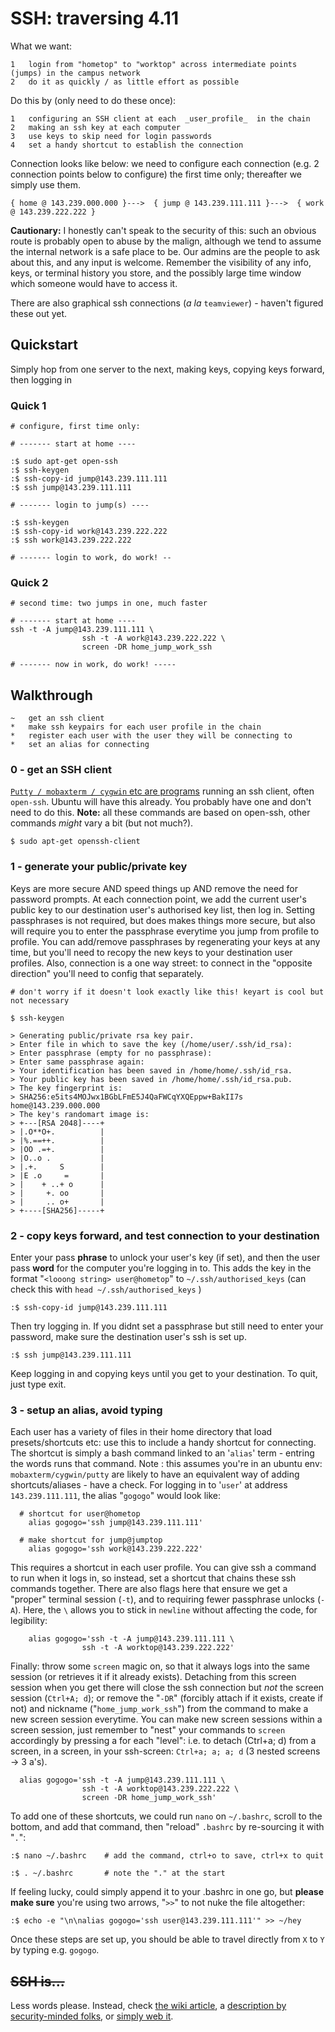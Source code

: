 
# SSH: traversing 4.11

What we want: 

	1	login from "hometop" to "worktop" across intermediate points (jumps) in the campus network 
	2	do it as quickly / as little effort as possible

Do this by (only need to do these once):

	1	configuring an SSH client at each  _user_profile_  in the chain
	2	making an ssh key at each computer
	3	use keys to skip need for login passwords 
	4	set a handy shortcut to establish the connection 


Connection looks like below: we need to configure each connection (e.g. 2 connection points below to configure) the first time only; thereafter we simply use them.

	{ home @ 143.239.000.000 }--->  { jump @ 143.239.111.111 }--->  { work @ 143.239.222.222 }


__Cautionary:__ I honestly can't speak to the security of this: such an obvious route is probably open to abuse by the malign, although we tend to assume the internal network is a safe place to be. Our admins are the people to ask about this, and any input is welcome. Remember the visibility of any info, keys, or terminal history you store, and the possibly large time window which someone would have to access it.

There are also graphical ssh connections (_a la_ ```teamviewer```) - haven't figured these out yet.



## Quickstart

Simply hop from one server to the next, making keys, copying keys forward, then logging in

### Quick 1
```
# configure, first time only:

# ------- start at home ----

:$ sudo apt-get open-ssh
:$ ssh-keygen
:$ ssh-copy-id jump@143.239.111.111
:$ ssh jump@143.239.111.111

# ------- login to jump(s) ----

:$ ssh-keygen
:$ ssh-copy-id work@143.239.222.222
:$ ssh work@143.239.222.222

# ------- login to work, do work! --

```
### Quick 2
```
# second time: two jumps in one, much faster

# ------- start at home ----
ssh -t -A jump@143.239.111.111 \
                ssh -t -A work@143.239.222.222 \
                screen -DR home_jump_work_ssh
                
# ------- now in work, do work! -----

```

## Walkthrough

	~	get an ssh client
	*	make ssh keypairs for each user profile in the chain
	*	register each user with the user they will be connecting to
	*	set an alias for connecting


### 0 - get an SSH client

[```Putty / mobaxterm / cygwin``` etc are programs](https://en.wikipedia.org/wiki/Comparison_of_SSH_clients) running an ssh client, often ```open-ssh```. Ubuntu will have this already. You probably have one and don't need to do this. __Note:__ all these commands are based on open-ssh, other commands _might_ vary a bit (but not much?).

```
$ sudo apt-get openssh-client
```

### 1 - generate your public/private key

Keys are more secure AND speed things up AND remove the need for password prompts. At each connection point, we add the current user's public key to our destination user's authorised key list, then log in. 
Setting passphrases is not required, but does makes things more secure, but also will require you to enter the passphrase everytime you jump from profile to profile. You can add/remove passphrases by regenerating your keys at any time, but you'll need to recopy the new keys to your destination user profiles. Also, connection is a one way street: to connect in the "opposite direction" you'll need to config that separately. 

```
# don't worry if it doesn't look exactly like this! keyart is cool but not necessary

$ ssh-keygen

> Generating public/private rsa key pair.
> Enter file in which to save the key (/home/user/.ssh/id_rsa):      
> Enter passphrase (empty for no passphrase): 
> Enter same passphrase again: 
> Your identification has been saved in /home/home/.ssh/id_rsa.
> Your public key has been saved in /home/home/.ssh/id_rsa.pub.
> The key fingerprint is:
> SHA256:e5its4MOJwx1BGbLFmE5J4QaFWCqYXQEppw+BakII7s home@143.239.000.000
> The key's randomart image is:
> +---[RSA 2048]----+
> |.O**O+.          |
> |%.==++.          |
> |OO .=+.          |
> |O..o .           |
> |.+.     S        |
> |E .o     =       |
> |    + ..+ o      |
> |     +. oo       |
> |     .. o+       |
> +----[SHA256]-----+
```


### 2 - copy keys forward, and test connection to your destination

Enter your pass __phrase__ to unlock your user's key (if set), and then the user pass __word__ for the computer you're logging in to. This adds the key in the format "```<looong string> user@hometop```" to ```~/.ssh/authorised_keys``` (can check this with ```head ~/.ssh/authorised_keys``` )

```
:$ ssh-copy-id jump@143.239.111.111
```

Then try logging in. If you didnt set a passphrase but still need to enter your password, make sure the destination user's ssh is set up.

```
:$ ssh jump@143.239.111.111
```

Keep logging in and copying keys until you get to your destination. To quit, just type exit. 


### 3 - setup an alias, avoid typing

Each user has a variety of files in their home directory that load presets/shortcuts etc: use this to include a handy shortcut for connecting. The shortcut is simply a bash command linked to an '```alias```' term - entring the words runs that command. Note : this assumes you're in an ubuntu env: ```mobaxterm/cygwin/putty``` are likely to have an equivalent way of adding shortcuts/aliases - have a check. For logging in to '```user```' at address ```143.239.111.111```, the alias "```gogogo```" would look like:

```
  # shortcut for user@hometop
	alias gogogo='ssh jump@143.239.111.111'

  # make shortcut for jump@jumptop
	alias gogogo='ssh work@143.239.222.222'
```

This requires a shortcut in each user profile. You can give ssh a command to run when it logs in, so instead, set a shortcut that chains these ssh commands together. There are also flags here that ensure we get a "proper" terminal session (```-t```), and to requiring fewer passphrase unlocks (```-A```). Here, the ```\``` allows you to stick in ```newline``` without affecting the code, for legibility:

```
	alias gogogo='ssh -t -A jump@143.239.111.111 \
                ssh -t -A worktop@143.239.222.222'
```

Finally: throw some ```screen``` magic on, so that it always logs into the same session (or retrieves it if it already exists). Detaching from this screen session when you get there will close the ssh connection but _not_ the screen session (```Ctrl+A; d```); or remove the "```-DR```" (forcibly attach if it exists, create if not) and nickname ("```home_jump_work_ssh```") from the command to make a new screen session everytime. You can make new screen sessions within a screen session, just remember to "nest" your commands to ```screen``` accordingly by pressing a for each "level": i.e. to detach (Ctrl+a; d) from a screen, in a screen, in your ssh-screen: ```Ctrl+a; a; a; d```  (3 nested screens -> 3 a's). 

```
  alias gogogo='ssh -t -A jump@143.239.111.111 \
                ssh -t -A worktop@143.239.222.222 \
                screen -DR home_jump_work_ssh'
```

To add one of these shortcuts, we could run ```nano``` on ```~/.bashrc```, scroll to the bottom, and add that command, then "reload" ```.bashrc``` by re-sourcing it with "```.```":
```
:$ nano ~/.bashrc    # add the command, ctrl+o to save, ctrl+x to quit

:$ . ~/.bashrc       # note the "." at the start
```

If feeling lucky, could simply append it to your .bashrc in one go, but __please make sure__ you're using two arrows, "```>>```" to not nuke the file altogether:
```
:$ echo -e "\n\nalias gogogo='ssh user@143.239.111.111'" >> ~/hey
```

Once these steps are set up, you should be able to travel directly from ```X``` to ```Y``` by typing e.g. ```gogogo```.



## ~~SSH is...~~
Less words please. Instead, check [the wiki article](https://en.wikipedia.org/wiki/Secure_Shell), a [description by security-minded folks](https://www.jeffgeerling.com/blog/brief-history-ssh-and-remote-access), or [simply web it](https://duckduckgo.com/?q=ssh+overview).
